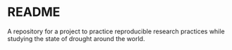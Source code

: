 # README

A repository for a project to practice reproducible research practices while
studying the state of drought around the world.
